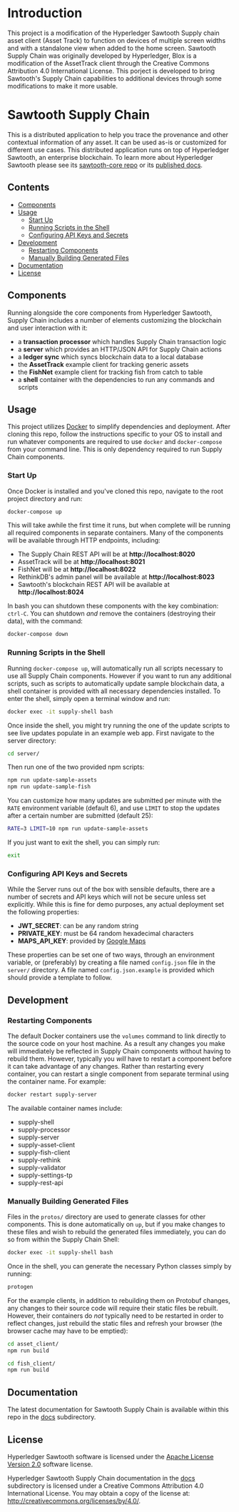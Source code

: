 # Introduction
This project is a modification of the Hyperledger Sawtooth Supply chain asset client (Asset Track)
to function on devices of multiple screen widths and with a standalone view when added to the home screen.
Sawtooth Supply Chain was originally developed by Hyperledger, Blox is a modification of the AssetTrack client 
through the Creative Commons Attribution 4.0 International License. This porject is developed to bring
Sawtooth's Supply Chain capabilities to additional devices through some modifications to make it more usable.

# Sawtooth Supply Chain

This is a distributed application to help you trace the provenance and other
contextual information of any asset. It can be used as-is or customized for
different use cases. This distributed application runs on top of Hyperledger
Sawtooth, an enterprise blockchain. To learn more about Hyperledger Sawtooth
please see its
[sawtooth-core repo](https://github.com/hyperledger/sawtooth-core) or its
[published docs](https://sawtooth.hyperledger.org/docs/).

## Contents

- [Components](#components)
- [Usage](#usage)
  - [Start Up](#start-up)
  - [Running Scripts in the Shell](#running-scripts-in-the-shell)
  - [Configuring API Keys and Secrets](#configuring-api-keys-and-secrets)
- [Development](#development)
  - [Restarting Components](#restarting-components)
  - [Manually Building Generated Files](#manually-building-generated-files)
- [Documentation](#documentation)
- [License](#license)

## Components

Running alongside the core components from Hyperledger Sawtooth, Supply Chain
includes a number of elements customizing the blockchain and user interaction
with it:

- a **transaction processor** which handles Supply Chain transaction logic
- a **server** which provides an HTTP/JSON API for Supply Chain actions
- a **ledger sync** which syncs blockchain data to a local database
- the **AssetTrack** example client for tracking generic assets
- the **FishNet** example client for tracking fish from catch to table
- a **shell** container with the dependencies to run any commands and scripts


## Usage

This project utilizes [Docker](https://www.docker.com/what-docker) to simplify
dependencies and deployment. After cloning this repo, follow the instructions
specific to your OS to install and run whatever components are required to use
`docker` and `docker-compose` from your command line. This is only dependency
required to run Supply Chain components.

### Start Up

Once Docker is installed and you've cloned this repo, navigate to the root
project directory and run:

```bash
docker-compose up
```

This will take awhile the first time it runs, but when complete will be running
all required components in separate containers. Many of the components will be
available through HTTP endpoints, including:

- The Supply Chain REST API will be at **http://localhost:8020**
- AssetTrack will be at **http://localhost:8021**
- FishNet will be at **http://localhost:8022**
- RethinkDB's admin panel will be available at **http://localhost:8023**
- Sawtooth's blockchain REST API will be available at **http://localhost:8024**

In bash you can shutdown these components with the key combination: `ctrl-C`.
You can shutdown _and_ remove the containers (destroying their data), with the
command:

```bash
docker-compose down
```

### Running Scripts in the Shell

Running `docker-compose up`, will automatically run all scripts necessary to
use all Supply Chain components. However if you want to run any additional
scripts, such as scripts to automatically update sample blockchain data, a shell
container is provided with all necessary dependencies installed. To enter the
shell, simply open a terminal window and run:

```bash
docker exec -it supply-shell bash
```

Once inside the shell, you might try running the one of the update scripts to
see live updates populate in an example web app. First navigate to the server
directory:

```bash
cd server/
```

Then run one of the two provided npm scripts:

```bash
npm run update-sample-assets
npm run update-sample-fish
```

You can customize how many updates are submitted per minute with the `RATE`
environment variable (default 6), and use `LIMIT` to stop the updates after a
certain number are submitted (default 25):

```bash
RATE=3 LIMIT=10 npm run update-sample-assets
```

If you just want to exit the shell, you can simply run:

```bash
exit
```

### Configuring API Keys and Secrets

While the Server runs out of the box with sensible defaults, there are a number
of secrets and API keys which will not be secure unless set explicitly. While
this is fine for demo purposes, any actual deployment set the following
properties:

- **JWT_SECRET**: can be any random string
- **PRIVATE_KEY**: must be 64 random hexadecimal characters
- **MAPS_API_KEY**: provided by [Google Maps](https://developers.google.com/maps/documentation/javascript/get-api-key)

These properties can be set one of two ways, through an environment variable,
or (preferably) by creating a file named `config.json` file in the `server/`
directory. A file named `config.json.example` is provided which should provide
a template to follow.

## Development

### Restarting Components

The default Docker containers use the `volumes` command to link directly to the
source code on your host machine. As a result any changes you make will
immediately be reflected in Supply Chain components without having to rebuild
them. However, typically you _will_ have to restart a component before it can
take advantage of any changes. Rather than restarting every container, you can
restart a single component from separate terminal using the container name. For
example:

```bash
docker restart supply-server
```

The available container names include:
- supply-shell
- supply-processor
- supply-server
- supply-asset-client
- supply-fish-client
- supply-rethink
- supply-validator
- supply-settings-tp
- supply-rest-api

### Manually Building Generated Files

Files in the `protos/` directory are used to generate classes for other
components. This is done automatically on `up`, but if you make changes to
these files and wish to rebuild the generated files immediately, you can do so
from within the Supply Chain Shell:

```bash
docker exec -it supply-shell bash
```

Once in the shell, you can generate the necessary Python classes simply by
running:

```bash
protogen
```

For the example clients, in addition to rebuilding them on Protobuf changes,
any changes to their source code will require their static files be rebuilt.
However, their containers do _not_ typically need to be restarted in order to
reflect changes, just rebuild the static files and refresh your browser (the
browser cache may have to be emptied):

```bash
cd asset_client/
npm run build
```

```bash
cd fish_client/
npm run build
```

## Documentation

The latest documentation for Sawtooth Supply Chain is available within this
repo in the [docs](docs) subdirectory.

## License

Hyperledger Sawtooth software is licensed under the
[Apache License Version 2.0](LICENSE) software license.

Hyperledger Sawtooth Supply Chain documentation in the [docs](docs)
subdirectory is licensed under a Creative Commons Attribution 4.0 International
License.  You may obtain a copy of the license at:
http://creativecommons.org/licenses/by/4.0/.
